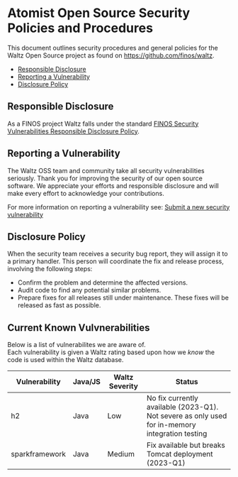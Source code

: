 # Atomist Open Source Security Policies and Procedures

This document outlines security procedures and general policies for the
Waltz Open Source project as found on https://github.com/finos/waltz.

  * [Responsible Disclosure](#responsible-disclosure)
  * [Reporting a Vulnerability](#reporting-a-vulnerability)
  * [Disclosure Policy](#disclosure-policy)

## Responsible Disclosure

As a FINOS project Waltz falls under the standard [FINOS Security Vulnerabilities Responsible Disclosure Policy](https://community.finos.org/docs/governance/software-projects/cve-responsible-disclosure/).


## Reporting a Vulnerability 

The Waltz OSS team and community take all security vulnerabilities
seriously. Thank you for improving the security of our open source 
software. We appreciate your efforts and responsible disclosure and will
make every effort to acknowledge your contributions.

For more information on reporting a vulnerability see: [Submit a new security vulnerability](https://community.finos.org/docs/governance/software-projects/cve-responsible-disclosure/#submit-a-new-security-vulnerability)

## Disclosure Policy

When the security team receives a security bug report, they will assign it
to a primary handler. This person will coordinate the fix and release
process, involving the following steps:

  * Confirm the problem and determine the affected versions.
  * Audit code to find any potential similar problems.
  * Prepare fixes for all releases still under maintenance. These fixes
    will be released as fast as possible.
  
## Current Known Vulvnerabilities

Below is a list of vulnerabilites we are aware of.  
Each vulnerability is given a Waltz rating based upon how we _know_ the code is used within the Waltz database.

| Vulnerability | Java/JS | Waltz Severity | Status |
| --- | --- | --- | --- | 
| h2  | Java | Low | No fix currently available (2023-Q1).  Not severe as only used for in-memory integration testing |
| sparkframework | Java | Medium | Fix available but breaks Tomcat deployment (2023-Q1) | 
